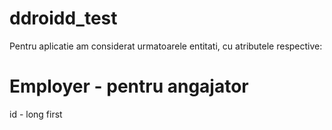 # ddroidd_test

Pentru aplicatie am considerat urmatoarele entitati, cu atributele respective:


# Employer - pentru angajator
id - long
first
